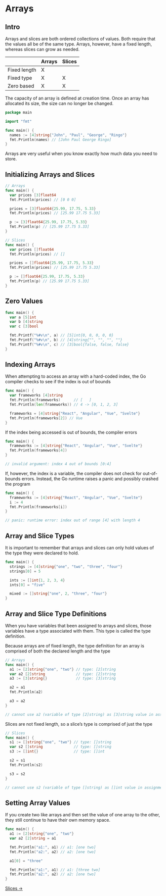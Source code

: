 # Arrays

## Intro

Arrays and slices are both ordered collections of values. Both require that the values all be of the same type. Arrays, however, have a fixed length, whereas slices can grow as needed.

|  | **Arrays** | **Slices** |
| --- | --- | --- |
| Fixed length | X |  |
| Fixed type | X | X |
| Zero based | X | X |

The capacity of an array is defined at creation time. Once an array has allocated its size, the size can no longer be changed.

```go
package main

import "fmt"

func main() {
  names := [4]string{"John", "Paul", "George", "Ringo"}
  fmt.Println(names) // [John Paul George Ringo]
}
```

Arrays are very useful when you know exactly how much data you need to store.

## Initializing Arrays and Slices

```go
// Arrays
func main() {
  var prices [3]float64
  fmt.Println(prices) // [0 0 0]

  prices = [3]float64{25.99, 17.75, 5.33}
  fmt.Println(prices) // [25.99 17.75 5.33]

  p := [3]float64{25.99, 17.75, 5.33}
  fmt.Println(p) // [25.99 17.75 5.33]
}
```

```go
// Slices
func main() {
  var prices []float64
  fmt.Println(prices) // []

  prices = []float64{25.99, 17.75, 5.33}
  fmt.Println(prices) // [25.99 17.75 5.33]

  p := []float64{25.99, 17.75, 5.33}
  fmt.Println(p) // [25.99 17.75 5.33]
}
```

## Zero Values

```go
func main() {
  var a [5]int
  var b [4]string
  var c [3]bool

  fmt.Printf("%#v\n", a) // [5]int{0, 0, 0, 0, 0}
  fmt.Printf("%#v\n", b) // [4]string{"", "", "", ""}
  fmt.Printf("%#v\n", c) // [3]bool{false, false, false}
}
```

## Indexing Arrays

When attempting to access an array with a hard-coded index, the Go compiler checks to see if the index is out of bounds

```go
func main() {
  var frameworks [4]string
  fmt.Println(frameworks)      // [   ]
  fmt.Println(len(frameworks)) // 4 -> [0, 1, 2, 3]

  frameworks = [4]string{"React", "Angular", "Vue", "Svelte"}
  fmt.Println(frameworks[2]) // Vue
}
```

If the index being accessed is out of bounds, the compiler errors

```go
func main() {
  frameworks := [4]string{"React", "Angular", "Vue", "Svelte"}
  fmt.Println(frameworks[4])
}

// invalid argument: index 4 out of bounds [0:4]
```

If, however, the index is a variable, the compiler does not check for out-of-bounds errors. Instead, the Go runtime raises a panic and possibly crashed the program

```go
func main() {
  frameworks := [4]string{"React", "Angular", "Vue", "Svelte"}
  i := 4
  fmt.Println(frameworks[i])
}

// panic: runtime error: index out of range [4] with length 4
```

## Array and Slice Types

It is important to remember that arrays and slices can only hold values of the type they were declared to hold.

```go
func main() {
  strings := [4]string{"one", "two", "three", "four"}
  strings[0] = 5

  ints := []int{1, 2, 3, 4}
  ints[0] = "five"

  mixed := []string{"one", 2, "three", "four"}
}
```

## Array and Slice Type Definitions

When you have variables that been assigned to arrays and slices, those variables have a type associated with them. This type is called the type definition.

Because arrays are of fixed length, the type definition for an array is comprised of both the declared length and the type

```go
// Arrays
func main() {
  a1 := [2]string{"one", "two"} // type: [2]string
  var a2 [2]string              // type: [2]string
  a3 := [3]string{}             // type: [3]string

  a2 = a1
  fmt.Println(a2)

  a3 = a2
}

// cannot use a2 (variable of type [2]string) as [3]string value in assignment
```

Slices are not fixed length, so a slice’s type is comprised of just the type

```go
// Slices
func main() {
  s1 := []string{"one", "two"} // type: []string
  var s2 []string              // type: []string
  s3 := []int{}                // type: []int

  s2 = s1
  fmt.Println(s2)

  s3 = s2
}

// cannot use s2 (variable of type []string) as []int value in assignment
```

## Setting Array Values

If you create two like arrays and then set the value of one array to the other, they still continue to have their own memory space.

```go
func main() {
  a1 := [2]string{"one", "two"}
  var a2 [2]string = a1

  fmt.Println("a1:", a1) // a1: [one two]
  fmt.Println("a2:", a2) // a2: [one two]

  a1[0] = "three"

  fmt.Println("a1:", a1) // a1: [three two]
  fmt.Println("a2:", a2) // a2: [one two]
}
```

[Slices ->](2.%20Slices.md)
